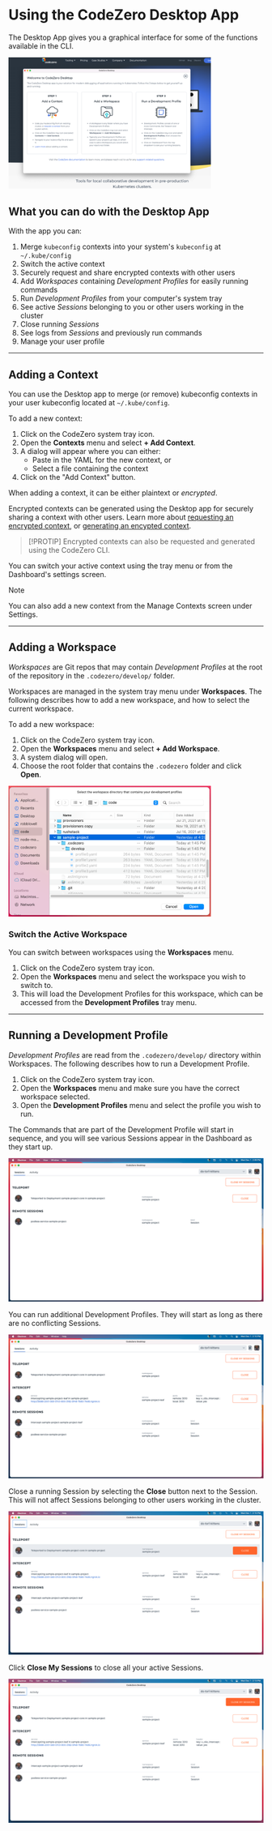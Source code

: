 # Using the CodeZero Desktop App

The Desktop App gives you a graphical interface for some of the functions available in the CLI.

<img alt="Desktop App Welcome" src="/content/_media/app/dashboard-welcome.png" style="max-width: 400px">

## What you can do with the Desktop App

With the app you can:

1. Merge `kubeconfig` contexts into your system's `kubeconfig` at `~/.kube/config`
2. Switch the active context
3. Securely request and share encrypted contexts with other users
4. Add *Workspaces* containing *Development Profiles* for easily running commands
5. Run *Development Profiles* from your computer's system tray
6. See active *Sessions* belonging to you or other users working in the cluster
7. Close running *Sessions*
8. See logs from *Sessions* and previously run commands
9. Manage your user profile

---

## Adding a Context

You can use the Desktop app to merge (or remove) kubeconfig contexts in your user kubeconfig located at `~/.kube/config`.

To add a new context:

1. Click on the CodeZero system tray icon.
2. Open the **Contexts** menu and select **+ Add Context**.
3. A dialog will appear where you can either:
   - Paste in the YAML for the new context, or
   - Select a file containing the context
4. Click on the "Add Context" button.

When adding a context, it can be either plaintext or *encrypted*.

Encrypted contexts can be generated using the Desktop app for securely sharing a context with other users. Learn more about [requesting an encrypted context](/guides/collaboration?id=requesting-a-context), or [generating an encypted context](/guides/collaboration?id=generating-and-sharing-an-encrypted-context).

> [!PROTIP]
> Encrypted contexts can also be requested and generated using the CodeZero CLI.

You can switch your active context using the tray menu or from the Dashboard's settings screen.

> [!NOTE]
> You can also add a new context from the Manage Contexts screen under Settings.

---

## Adding a Workspace

*Workspaces* are Git repos that may contain *Development Profiles* at the root of the repository in the `.codezero/develop/` folder.

Workspaces are managed in the system tray menu under **Workspaces**. The following describes how to add a new workspace, and how to select the current workspace.

To add a new workspace:

1. Click on the CodeZero system tray icon.
2. Open the **Workspaces** menu and select **+ Add Workspace**.
3. A system dialog will open.
4. Choose the root folder that contains the `.codezero` folder and click **Open**.

<img alt="Dialog Select Workspace" src="/content/_media/app/dialog-select-workspace.png" style="max-width: 400px">

### Switch the Active Workspace

You can switch between workspaces using the **Workspaces** menu.

1. Click on the CodeZero system tray icon.
2. Open the **Workspaces** menu and select the workspace you wish to switch to.
3. This will load the Development Profiles for this workspace, which can be accessed from the **Development Profiles** tray menu.

---

## Running a Development Profile

*Development Profiles* are read from the `.codezero/develop/` directory within Workspaces. The following describes how to run a Development Profile.

1. Click on the CodeZero system tray icon.
2. Open the **Workspaces** menu and make sure you have the correct workspace selected.
3. Open the **Development Profiles** menu and select the profile you wish to run.

The Commands that are part of the Development Profile will start in sequence, and you will see various Sessions appear in the Dashboard as they start up.

![Teleport](../_media/app/dashboard-teleport.png)

You can run additional Development Profiles. They will start as long as there are no conflicting Sessions.

![Teleport Intercept](../_media/app/dashboard-teleport-intercept.png)

Close a running Session by selecting the **Close** button next to the Session. This will not affect Sessions belonging to other users working in the cluster.

![Close Teleport](../_media/app/dashboard-close-teleport.png)

Click **Close My Sessions** to close all your active Sessions.

![Close Sessions](../_media/app/dashboard-close-my-sessions.png)
